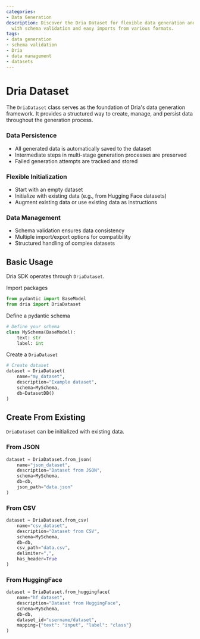 ```yaml
---
categories:
- Data Generation
description: Discover the Dria Dataset for flexible data generation and management
  with schema validation and easy imports from various formats.
tags:
- data generation
- schema validation
- Dria
- data management
- datasets
---
```


# Dria Dataset

The `DriaDataset` class serves as the foundation of Dria's data generation framework. 
It provides a structured way to create, manage, and persist data throughout the generation process.

### Data Persistence
- All generated data is automatically saved to the dataset
- Intermediate steps in multi-stage generation processes are preserved
- Failed generation attempts are tracked and stored

### Flexible Initialization
- Start with an empty dataset
- Initialize with existing data (e.g., from Hugging Face datasets)
- Augment existing data or use existing data as instructions

### Data Management
- Schema validation ensures data consistency
- Multiple import/export options for compatibility
- Structured handling of complex datasets

## Basic Usage

Dria SDK operates through `DriaDataset`. 

Import packages
```python
from pydantic import BaseModel
from dria import DriaDataset
```

Define a pydantic schema

```python
# Define your schema
class MySchema(BaseModel):
    text: str
    label: int
```

Create a `DriaDataset`

```python
# Create dataset
dataset = DriaDataset(
    name="my_dataset",
    description="Example dataset",
    schema=MySchema,
    db=DatasetDB()
)
```

## Create From Existing

`DriaDataset` can be initialized with existing data. 

### From JSON
```python
dataset = DriaDataset.from_json(
    name="json_dataset",
    description="Dataset from JSON",
    schema=MySchema,
    db=db,
    json_path="data.json"
)
```

### From CSV
```python
dataset = DriaDataset.from_csv(
    name="csv_dataset",
    description="Dataset from CSV",
    schema=MySchema,
    db=db,
    csv_path="data.csv",
    delimiter=",",
    has_header=True
)
```

### From HuggingFace
```python
dataset = DriaDataset.from_huggingface(
    name="hf_dataset",
    description="Dataset from HuggingFace",
    schema=MySchema,
    db=db,
    dataset_id="username/dataset",
    mapping={"text": "input", "label": "class"}
)
```